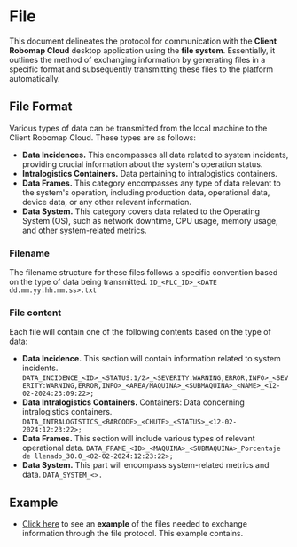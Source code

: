 # File
This document delineates the protocol for communication with the **Client Robomap Cloud** desktop application using the **file system**. Essentially, it outlines the method of exchanging information by generating files in a specific format and subsequently transmitting these files to the platform automatically.

## File Format
Various types of data can be transmitted from the local machine to the Client Robomap Cloud. These types are as follows:
- **Data Incidences.** This encompasses all data related to system incidents, providing crucial information about the system's operation status.
- **Intralogistics Containers.** Data pertaining to intralogistics containers.
- **Data Frames.** This category encompasses any type of data relevant to the system's operation, including production data, operational data, device data, or any other relevant information.
- **Data System.** This category covers data related to the Operating System (OS), such as network downtime, CPU usage, memory usage, and other system-related metrics.

### Filename
The filename structure for these files follows a specific convention based on the type of data being transmitted.
`ID_<PLC_ID>_<DATE dd.mm.yy.hh.mm.ss>.txt`

### File content
Each file will contain one of the following contents based on the type of data:

- **Data Incidence.** This section will contain information related to system incidents.
    `DATA_INCIDENCE_<ID>_<STATUS:1/2>_<SEVERITY:WARNING,ERROR,INFO>_<SEVERITY:WARNING,ERROR,INFO>_<AREA/MAQUINA>_<SUBMAQUINA>_<NAME>_<12-02-2024:23:09:22>;`
- **Data Intralogistics Containers.** Containers: Data concerning intralogistics containers.
    `DATA_INTRALOGISTICS_<BARCODE>_<CHUTE>_<STATUS>_<12-02-2024:12:23:22>;`
- **Data Frames.** This section will include various types of relevant operational data.
    `DATA_FRAME_<ID>_<MAQUINA>_<SUBMAQUINA>_Porcentaje de llenado_30.0_<02-02-2024:12:23:22>;`
- **Data System.** This part will encompass system-related metrics and data.
    `DATA_SYSTEM_<>.`

## Example
- [Click here](https://github.com/robomap/Client-Robomap-Cloud/blob/main/documentation/File) to see an **example** of the files needed to exchange information through the file protocol. This example contains.
